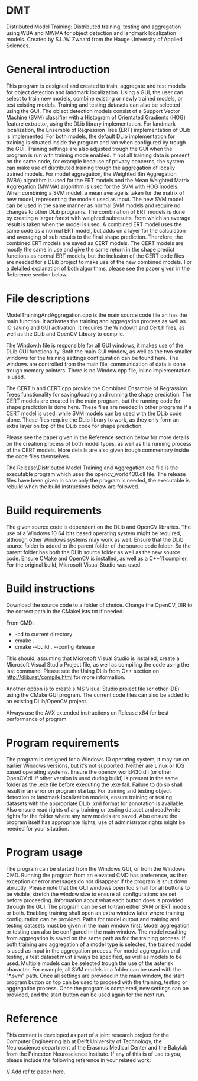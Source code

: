 # DMT
Distributed Model Training: Distributed training, testing and aggregation using WBA and MWMA for object detection and landmark localization models.
Created by S.L.W. Zwaard from the Hauge University of Applied Sciences.

# General introduction
This program is designed and created to train, aggregate and test models for object detection and landmark localization.
Using a GUI, the user can select to train new models, combine existing or newly trained models, or test existing models. Training and testing datasets can also be selected using the GUI.
The object detection models consist of a Support Vector Machine (SVM) classifier with a Histogram of Orientated Gradients (HOG) feature extractor, using the DLib library implementation.
For landmark localization, the Ensemble of Regression Tree (ERT) implementation of DLib is implemented. For both models, the default DLib implementation for training is situated inside the program and ran when configured by trough the GUI.
Training settings are also adjusted trough the GUI when the program is run with training mode enabled. If not all training data is present on the same node, for example because of privacy concerns, the system can make use of distributed training trough the aggregation of locally trained models.
For model aggregation, the Weighted Bin Aggregation (WBA) algorithm is used for the ERT models and the Mean Weighted Matrix Aggregation (MWMA) algorithm is used for the SVM with HOG models.
When combining a SVM model, a mean average is taken for the matrix of new model, representing the models used as input. The new SVM model can be used in the same manner as normal SVM models and require no changes to other DLib programs.
The combination of ERT models is done by creating a larger forest with weighted subresults, from which an average result is taken when the model is used. A combined ERT model uses the same code as a normal ERT model, but adds on a layer for the calculation and averaging of sub results to the final shape prediction.
Therefore, the combined ERT models are saved as CERT models. The CERT models are mostly the same in use and give the same return in the shape predict functions as normal ERT models, but the inclusion of the CERT code files are needed for a DLib project to make use of the new combined models.
For a detailed explanation of both algorithms, please see the paper given in the Reference section below.

# File descriptions
ModelTrainingAndAggregation.cpp is the main source code file an has the main function. It activates the training and aggregation process as well as IO saving and GUI activation.
It requires the Window.h and Cert.h files, as well as the DLib and OpenCV Library to compile.

The Window.h file is responsible for all GUI windows, it makes use of the DLib GUI functionality. Both the main GUI window, as well as the two smaller windows for the training settings configuration can be found here.
The windows are controlled from the main file, communication of data is done trough memory pointers. There is no Window.cpp file, inline implementation is used.

The CERT.h and CERT.cpp provide the Combined Ensamble of Regrassion Trees functionality for saving/loading and running the shape prediction. The CERT models are created in the main program, but the running code for shape prediction is done here.
These files are needed in other programs if a CERT model is used, while SVM models can be used with the DLib code alone. These files require the DLib library to work, as they only form an extra layer on top of the DLib code for shape prediction.

Please see the paper given in the Reference section below for more details on the creation process of both model types, as well as the running process of the CERT models. More details are also given trough commentary inside the code files themselves.

The Release\Distributed Model Training and Aggregation.exe file is the executable program which uses the opencv_world430.dll file. The release files have been given in case only the program is needed, the executable is rebuild when the build instructions below are followed.

# Build requirements
The given source code is dependent on the DLib and OpenCV libraries. The use of a Windows 10 64 bits based operating system might be required, although other Windows systems may work as well.
Ensure that the DLib source folder is added to the parent folder of the source code folder. So the parent folder has both the DLib source folder as well as the new source code.
Ensure CMake and OpenCV is installed, as well as a C++11 compiler. For the original build, Microsoft Visual Studio was used.

# Build instructions
Download the source code to a folder of choice. 
Change the OpenCV_DIR to the correct path in the CMakeLists.txt if needed.

From CMD:
* -cd to current directory
* cmake .
* cmake --build . --config Release

This should, assuming that Microsoft Visual Studio is installed, create a Microsoft Visual Studio Project file, as well as compiling the code using the last command.
Please see the Using DLib from C++ section on http://dlib.net/compile.html  for more information.

Another option is to create s MS Visual Studio project file (or other IDE) using the CMake GUI program. The current code files can also be added to an existing DLib/OpenCV project.

Always use the AVX extended instructions on Release x64 for best performance of program

# Program requirements
The program is designed for a Windows 10 operating system, it may run on earlier Windows versions, but it's not supported. Neither are Linux or IOS based operating systems.
Ensure the opencv_world430.dll (or other OpenCV.dll if other version is used during build) is present in the same folder as the .exe file before executing the .exe fail. Failure to do so shall result in an error on program startup.
For training and testing object detection or landmark localization models, ensure training or testing datasets with the appropriate DLib .xml format for annotation is available. 
Also ensure read rights of any training or testing dataset and read/write rights for the folder where any new models are saved. Also ensure the program itself has appropriate rights, use of administrator rights might be needed for your situation.

# Program usage
The program can be started from the Windows GUI, or from the Windows CMD. Running the program from an elevated CMD has preference, as then exception or error messages do not disappear if the program is shut down abruptly. 
Please note that the GUI windows open too small for all buttons to be visible, stretch the window size to ensure all configurations are set before proceeding.
Information about what each button does is provided through the GUI. The program can be set to train either SVM or ERT models or both. Enabling training shall open an extra window later where training configuration can be provided.
Paths for model output and training and testing datasets must be given in the main window first. Model aggregation or testing can also be configured in the main window. The model resulting from aggregation is saved on the same path as for the training process. If 
both training and aggregation of a model type is selected, the trained model is used as input in the aggregation process. For model aggregation and testing, a test dataset must always be specified, as well as models to be used.
Multiple models can be selected trough the use of the asterisk character. For example, all SVM models in a folder can be used with the "\*.svm" path.
Once all settings are provided in the main window, the start program button on top can be used to proceed with the training, testing or aggregation process. Once the program is completed, new settings can be provided, and the start button can be used again for the next run.

# Reference
This content is developed as part of a joint research project for the Computer Engineering lab at Delft University of Technology, the Neuroscience department of the Erasmus Medical Center and the Babylab from the Princeton Neuroscience Institute. If any of this is of use to you, please include the following reference in your related work:

// Add ref to paper here.
